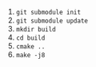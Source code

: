 1. `git submodule init`
2. `git submodule update`
3. `mkdir build`
4. `cd build`
5. `cmake ..`
6. `make -j8`